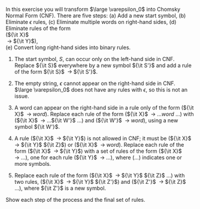 

In this exercise you will transform $\large \varepsilon_0$  into
Chomsky Normal Form (CNF). There are five steps: (a) Add a new start
symbol, (b) Eliminate $\epsilon$ rules, (c) Eliminate multiple words on
right-hand sides, (d) Eliminate rules of the form<br>
(${\it X}$<br>
${{\;}}\rightarrow{{\;}}$${\it Y}$),<br>
(e) Convert long right-hand sides into binary rules.<br>

1.  The start symbol, $S$, can occur only on the left-hand side in CNF.
    Replace ${\it S}$ everywhere by a new symbol
    ${\it S'}$ and add a rule of the form
    ${\it S}$
    ${{\;}}\rightarrow{{\;}}$${\it S'}$.<br>

2.  The empty string, $\epsilon$ cannot appear on the right-hand side
    in CNF. $\large \varepsilon_0$ does not have any rules with $\epsilon$, so this is not
    an issue.<br>

3.  A word can appear on the right-hand side in a rule only of the form
    (${\it X}$
    ${{\;}}\rightarrow{{\;}}$*word*).
    Replace each rule of the form (${\it X}$
    ${{\;}}\rightarrow{{\;}}$…*word* …)
    with (${\it X}$
    ${{\;}}\rightarrow{{\;}}$…${\it W'}$ …)
    and (${\it W'}$
    ${{\;}}\rightarrow{{\;}}$*word*),
    using a new symbol ${\it W'}$.<br>

4.  A rule (${\it X}$
    ${{\;}}\rightarrow{{\;}}$${\it Y}$)
    is not allowed in CNF; it must be (${\it X}$
    ${{\;}}\rightarrow{{\;}}$${\it Y}$
    ${\it Z}$) or (${\it X}$
    ${{\;}}\rightarrow{{\;}}$*word*).
    Replace each rule of the form (${\it X}$
    ${{\;}}\rightarrow{{\;}}$${\it Y}$)
    with a set of rules of the form (${\it X}$
    ${{\;}}\rightarrow{{\;}}$…), one
    for each rule (${\it Y}$
    ${{\;}}\rightarrow{{\;}}$…),
    where (…) indicates one or more symbols.<br>

5.  Replace each rule of the form (${\it X}$
    ${{\;}}\rightarrow{{\;}}$${\it Y}$
    ${\it Z}$ …) with two rules, (${\it X}$
    ${{\;}}\rightarrow{{\;}}$${\it Y}$
    ${\it Z'}$) and (${\it Z'}$
    ${{\;}}\rightarrow{{\;}}$${\it Z}$
    …), where ${\it Z'}$ is a new symbol.<br>

Show each step of the process and the final set of rules.<br>
